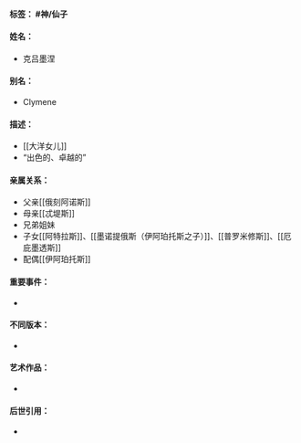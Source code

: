 #### 标签： #神/仙子
#### 姓名：
- 克吕墨涅
#### 别名：
- Clymene
#### 描述：
- [[大洋女儿]]
-  “出色的、卓越的”
#### 亲属关系：
- 父亲[[俄刻阿诺斯]]
- 母亲[[忒堤斯]]
- 兄弟姐妹
- 子女[[阿特拉斯]]、[[墨诺提俄斯（伊阿珀托斯之子）]]、[[普罗米修斯]]、[[厄庇墨透斯]]
- 配偶[[伊阿珀托斯]]
#### 重要事件：
- 
#### 不同版本：
- 
#### 艺术作品：
- 
#### 后世引用：
- 